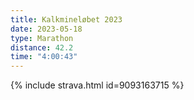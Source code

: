```yaml
---
title: Kalkmineløbet 2023
date: 2023-05-18
type: Marathon
distance: 42.2
time: "4:00:43"
---
```

{% include strava.html id=9093163715 %}